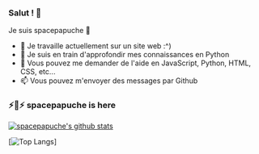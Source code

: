 ### Salut ! 👋
Je suis spacepapuche 👾

- 🔭 Je travaille actuellement sur un site web :^)
- 🌱 Je suis en train d'approfondir mes connaissances en Python
- 💬 Vous pouvez me demander de l'aide en JavaScript, Python, HTML, CSS, etc...
- 📫 Vous pouvez m'envoyer des messages par Github
### ⚡👾⚡ spacepapuche is here

[![spacepapuche's github stats](https://github-readme-stats.vercel.app/api?username=spacepapuche&show_icons=true&theme=algolia)](https://github.com/anuraghazra/github-readme-stats)

[![Top Langs](https://github-readme-stats.vercel.app/api/top-langs/?username=spacepapuche&langs_count=8)]

